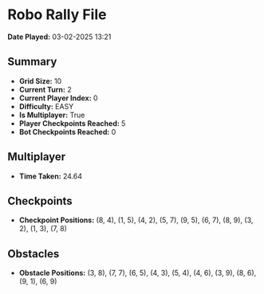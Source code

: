 # Robo Rally File
**Date Played:** 03-02-2025 13:21

## Summary
- **Grid Size:** 10
- **Current Turn:** 2
- **Current Player Index:** 0
- **Difficulty:** EASY
- **Is Multiplayer:** True
- **Player Checkpoints Reached:** 5
- **Bot Checkpoints Reached:** 0

## Multiplayer
- **Time Taken:** 24.64

## Checkpoints
- **Checkpoint Positions:** (8, 4), (1, 5), (4, 2), (5, 7), (9, 5), (6, 7), (8, 9), (3, 2), (1, 3), (7, 8)

## Obstacles
- **Obstacle Positions:** (3, 8), (7, 7), (6, 5), (4, 3), (5, 4), (4, 6), (3, 9), (8, 6), (9, 1), (6, 9)

